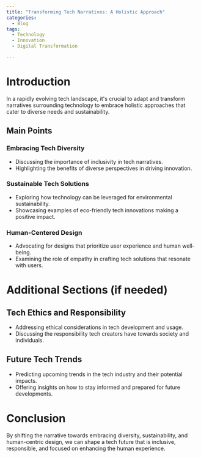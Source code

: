 ```yaml
---
title: "Transforming Tech Narratives: A Holistic Approach"
categories:
  - Blog
tags:
  - Technology
  - Innovation
  - Digital Transformation

---
```


# Introduction
In a rapidly evolving tech landscape, it's crucial to adapt and transform narratives surrounding technology to embrace holistic approaches that cater to diverse needs and sustainability.

## Main Points
### Embracing Tech Diversity
- Discussing the importance of inclusivity in tech narratives.
- Highlighting the benefits of diverse perspectives in driving innovation.

### Sustainable Tech Solutions
- Exploring how technology can be leveraged for environmental sustainability.
- Showcasing examples of eco-friendly tech innovations making a positive impact.

### Human-Centered Design
- Advocating for designs that prioritize user experience and human well-being.
- Examining the role of empathy in crafting tech solutions that resonate with users.

# Additional Sections (if needed)
## Tech Ethics and Responsibility
- Addressing ethical considerations in tech development and usage.
- Discussing the responsibility tech creators have towards society and individuals.

## Future Tech Trends
- Predicting upcoming trends in the tech industry and their potential impacts.
- Offering insights on how to stay informed and prepared for future developments.

# Conclusion
By shifting the narrative towards embracing diversity, sustainability, and human-centric design, we can shape a tech future that is inclusive, responsible, and focused on enhancing the human experience.